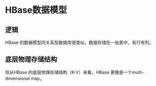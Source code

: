# HBase数据模型
## 逻辑
HBase 的数据模型同关系型数据库很类似，数据存储在一张表中，有行有列。
## 底层物理存储结构
但从HBase 的底层物理存储结构（K-V）来看，HBase 更像是一个multi-dimensional map。



